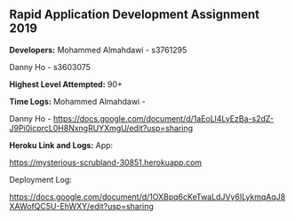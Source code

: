 ## **Rapid Application Development Assignment 2019**

**Developers:**
Mohammed Almahdawi - s3761295

Danny Ho - s3603075

**Highest Level Attempted:**
90+

**Time Logs:**
Mohammed Almahdawi -

Danny Ho - https://docs.google.com/document/d/1aEoLl4LyEzBa-s2dZ-J9Pi0icprcL0H8NxngRUYXmgU/edit?usp=sharing

**Heroku Link and Logs:**
App:

https://mysterious-scrubland-30851.herokuapp.com

Deployment Log:

https://docs.google.com/document/d/1OXBpq6cKeTwaLdJVy6ILykmqAqJ8XAWofQC5U-EhWXY/edit?usp=sharing

